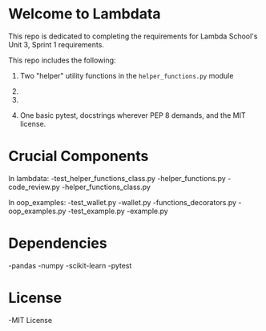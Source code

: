 # Welcome to Lambdata

This repo is dedicated to completing the requirements for Lambda School's Unit 3, Sprint 1 requirements. 

This repo includes the following:

1. Two "helper" utility functions in the `helper_functions.py` module

2. 

3. 

4. One basic pytest, docstrings wherever PEP 8 demands, and the MIT license. 

# Crucial Components
In lambdata:
-test_helper_functions_class.py
-helper_functions.py
-code_review.py
-helper_functions_class.py



In oop_examples:
-test_wallet.py
-wallet.py
-functions_decorators.py
-oop_examples.py
-test_example.py
-example.py

# Dependencies
-pandas
-numpy
-scikit-learn
-pytest


# License
-MIT License